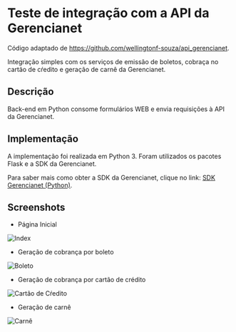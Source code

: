 # Teste de integração com a API da Gerencianet

Código adaptado de https://github.com/wellingtonf-souza/api_gerencianet.

Integração simples com os serviços de emissão de boletos, cobraça no cartão de cŕedito e geração de carnê da Gerencianet.

## Descrição

Back-end em Python consome formulários WEB e envia requisições à API da Gerencianet.

## Implementação

A implementação foi realizada em Python 3. Foram utilizados os pacotes Flask e a SDK da Gerencianet.

Para saber mais como obter a SDK da Gerencianet, clique no link: [SDK Gerencianet (Python)](https://dev.gerencianet.com.br/docs/instalacao-sdk-python).

## Screenshots

* Página Inicial

![Index](https://github.com/hnovais95/api_test_gerencianet/blob/main/index.png)


* Geração de cobrança por boleto

![Boleto](https://github.com/hnovais95/api_test_gerencianet/blob/main/banking_billet.png)


* Geração de cobrança por cartão de crédito

![Cartão de Cŕedito](https://github.com/hnovais95/api_test_gerencianet/blob/main/credit_card.png)


* Geração de carnê

![Carnê](https://github.com/hnovais95/api_test_gerencianet/blob/main/carnet.png)
